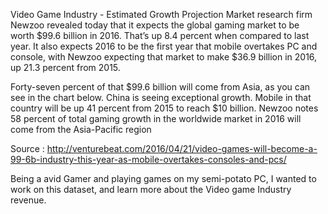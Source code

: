 Video Game Industry - Estimated Growth Projection
Market research firm Newzoo revealed today that it expects the global gaming market to be worth $99.6 billion in 2016. That’s up 8.4 percent when compared to last year. It also expects 2016 to be the first year that mobile overtakes PC and console, with Newzoo expecting that market to make $36.9 billion in 2016, up 21.3 percent from 2015.

Forty-seven percent of that $99.6 billion will come from Asia, as you can see in the chart below. China is seeing exceptional growth. Mobile in that country will be up 41 percent from 2015 to reach $10 billion. Newzoo notes 58 percent of total gaming growth in the worldwide market in 2016 will come from the Asia-Pacific region

Source : http://venturebeat.com/2016/04/21/video-games-will-become-a-99-6b-industry-this-year-as-mobile-overtakes-consoles-and-pcs/

Being a avid Gamer and playing games on my semi-potato PC, I wanted to work on this dataset, and learn more about the Video game Industry revenue.
